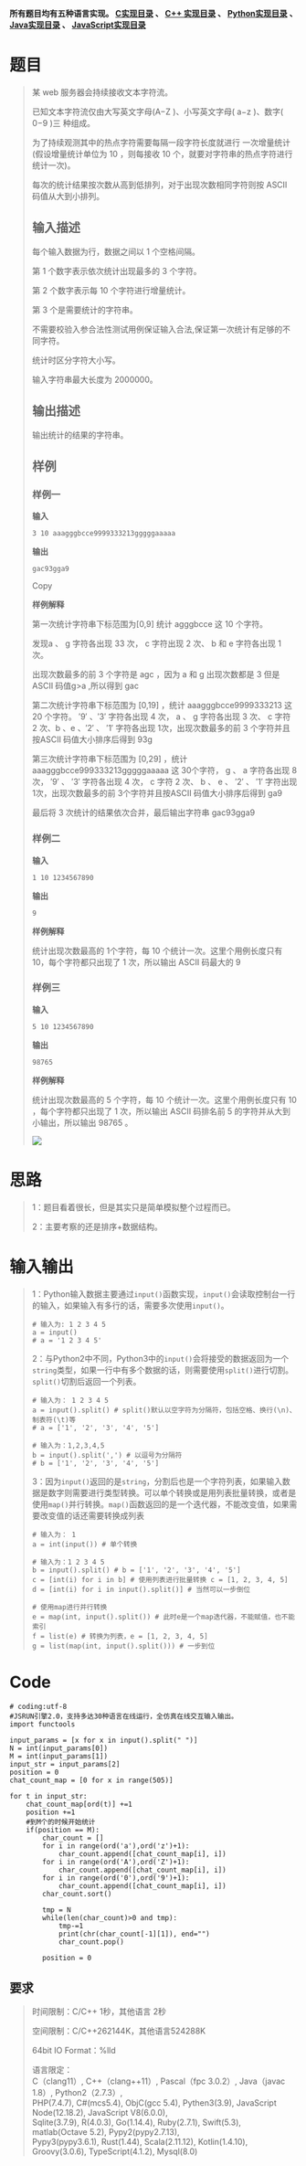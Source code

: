 **所有题目均有五种语言实现。
**[C实现目录](https://renjie.blog.csdn.net/article/details/129190260 "C实现目录")** 、
**[C++ 实现目录](https://blog.csdn.net/misayaaaaa/category_12036814.html "C++
实现目录")** 、
**[Python实现目录](https://blog.csdn.net/misayaaaaa/category_12111005.html
"Python实现目录")** 、
**[Java实现目录](https://blog.csdn.net/misayaaaaa/category_12111006.html
"Java实现目录")** 、
**[JavaScript实现目录](https://blog.csdn.net/misayaaaaa/category_12199270.html
"JavaScript实现目录")****

# 题目

> 某 web 服务器会持续接收文本字符流。
>
> 已知文本字符流仅由大写英文字母(A−Z )、小写英文字母( a−z )、数字( 0−9 )三 种组成。
>
> 为了持续观测其中的热点字符需要每隔一段字符长度就进行 一次增量统计(假设增量统计单位为 10 ，则每接收 10
> 个，就要对字符串的热点字符进行统计一次)。
>
> 每次的统计结果按次数从高到低排列，对于出现次数相同字符则按 ASCII 码值从大到小排列。
>
> ## 输入描述
>
> 每个输入数据为行，数据之间以 1 个空格间隔。
>
> 第 1 个数字表示依次统计出现最多的 3 个字符。
>
> 第 2 个数字表示每 10 个字符进行增量统计。
>
> 第 3 个是需要统计的字符串。
>
> 不需要校验入参合法性测试用例保证输入合法,保证第一次统计有足够的不同字符。
>
> 统计时区分字符大小写。
>
> 输入字符串最大长度为 2000000。
>
> ## 输出描述
>
> 输出统计的结果的字符串。
>
> ## 样例
>
> ### 样例一
>
> **输入**
>  
>  
>     3 10 aaagggbcce9999333213gggggaaaaa
>  
>
> **输出**
>  
>  
>     gac93gga9
>  
>
> Copy
>
> **样例解释**
>
> 第一次统计字符串下标范围为[0,9] 统计 agggbcce 这 10 个字符。
>
> 发现a 、 g 字符各出现 33 次， c 字符出现 2 次、 b 和 e 字符各出现 1 次。
>
> 出现次数最多的前 3 个字符是 agc ，因为 a 和 g 出现次数都是 3 但是 ASCII 码值g>a ,所以得到 gac
>
> 第二次统计字符串下标范围为 [0,19] ，统计 aaagggbcce9999333213 这 20 个字符。 ′9′ 、′3′ 字符各出现 4 次，
> a 、 g 字符各出现 3 次、 c 字符 2 次、b 、e 、′2′ 、 ′1′ 字符各出现 1次，出现次数最多的前 3 个字符并且按ASCII
> 码值大小排序后得到 93g
>
> 第三次统计字符串下标范围为 [0,29] ，统计 aaagggbcce999333213gggggaaaaa 这 30个字符， g 、 a 字符各出现
> 8 次， ′9′ 、 ′3′ 字符各出现 4 次， c 字符 2 次、 b 、 e 、 ′2′ 、 ′1′ 字符出现 1次，出现次数最多的前
> 3个字符并且按ASCII 码值大小排序后得到 ga9
>
> 最后将 3 次统计的结果依次合并，最后输出字符串 gac93gga9
>
> ### 样例二
>
> **输入**
>  
>  
>     1 10 1234567890
>  
>
> **输出**
>  
>  
>     9
>  
>
> **样例解释**
>
> 统计出现次数最高的 1个字符，每 10 个统计一次。这里个用例长度只有 10，每个字符都只出现了 1 次，所以输出 ASCII 码最大的 9
>
> ### 样例三
>
> **输入**
>  
>  
>     5 10 1234567890
>  
>
> **输出**
>  
>  
>     98765
>  
>
> **样例解释**
>
> 统计出现次数最高的 5 个字符，每 10 个统计一次。这里个用例长度只有 10 ，每个字符都只出现了 1 次，所以输出 ASCII 码排名前 5
> 的字符并从大到小输出，所以输出 98765 。
>
> ![](https://img-blog.csdnimg.cn/837ba5dcd2e546d4978f212231d70277.jpeg)

# 思路

> 1：题目看着很长，但是其实只是简单模拟整个过程而已。
>
> 2：主要考察的还是排序+数据结构。

# 输入输出

>
> 1：Python输入数据主要通过`input()`函数实现，`input()`会读取控制台一行的输入，如果输入有多行的话，需要多次使用`input()`。
>  
>  
>     # 输入为: 1 2 3 4 5
>     a = input()
>     # a = '1 2 3 4 5'
>
>
> 2：与Python2中不同，Python3中的`input()`会将接受的数据返回为一个`string`类型，如果一行中有多个数据的话，则需要使用`split()`进行切割。`split()`切割后返回一个列表。
>  
>  
>     # 输入为： 1 2 3 4 5
>     a = input().split() # split()默认以空字符为分隔符，包括空格、换行(\n)、制表符(\t)等
>     # a = ['1', '2', '3', '4', '5']
>  
>     # 输入为：1,2,3,4,5
>     b = input().split(',') # 以逗号为分隔符
>     # b = ['1', '2', '3', '4', '5']
>
>
> 3：因为`input()`返回的是`string`，分割后也是一个字符列表，如果输入数据是数字则需要进行类型转换。可以单个转换或是用列表批量转换，或者是使用`map()`并行转换。`map()`函数返回的是一个迭代器，不能改变值，如果需要改变值的话还需要转换成列表
>  
>  
>     # 输入为： 1
>     a = int(input()) # 单个转换
>  
>     # 输入为：1 2 3 4 5
>     b = input().split() # b = ['1', '2', '3', '4', '5']
>     c = [int(i) for i in b] # 使用列表进行批量转换 c = [1, 2, 3, 4, 5]
>     d = [int(i) for i in input().split()] # 当然可以一步倒位
>  
>     # 使用map进行并行转换
>     e = map(int, input().split()) # 此时e是一个map迭代器，不能赋值，也不能索引
>     f = list(e) # 转换为列表，e = [1, 2, 3, 4, 5]
>     g = list(map(int, input().split())) # 一步到位

# Code

    
    
    # coding:utf-8
    #JSRUN引擎2.0，支持多达30种语言在线运行，全仿真在线交互输入输出。 
    import functools
    
    input_params = [x for x in input().split(" ")]
    N = int(input_params[0])
    M = int(input_params[1])
    input_str = input_params[2]
    position = 0 
    chat_count_map = [0 for x in range(505)]
    
    for t in input_str:
        chat_count_map[ord(t)] +=1
        position +=1
        #到M个的时候开始统计
        if(position == M):
            char_count = []
            for i in range(ord('a'),ord('z')+1):
                char_count.append([chat_count_map[i], i])
            for i in range(ord('A'),ord('Z')+1):
                char_count.append([chat_count_map[i], i])
            for i in range(ord('0'),ord('9')+1):
                char_count.append([chat_count_map[i], i])
            char_count.sort()
            
            tmp = N
            while(len(char_count)>0 and tmp):
                tmp-=1
                print(chr(char_count[-1][1]), end="")
                char_count.pop()
            
            position = 0
    
        
    
    

## 要求

> 时间限制：C/C++ 1秒，其他语言 2秒
>
> 空间限制：C/C++262144K，其他语言524288K
>
> 64bit IO Format：%lld
>
> 语言限定：  
>  C（clang11）, C++（clang++11）, Pascal（fpc 3.0.2）, Java（javac 1.8）,
> Python2（2.7.3）,  
>  PHP(7.4.7), C#(mcs5.4), ObjC(gcc 5.4), Pythen3(3.9), JavaScript
> Node(12.18.2), JavaScript V8(6.0.0),  
>  Sqlite(3.7.9), R(4.0.3), Go(1.14.4), Ruby(2.7.1), Swift(5.3), matlab(Octave
> 5.2), Pypy2(pypy2.7.13),  
>  Pypy3(pypy3.6.1), Rust(1.44), Scala(2.11.12), Kotlin(1.4.10),
> Groovy(3.0.6), TypeScript(4.1.2), Mysql(8.0)


